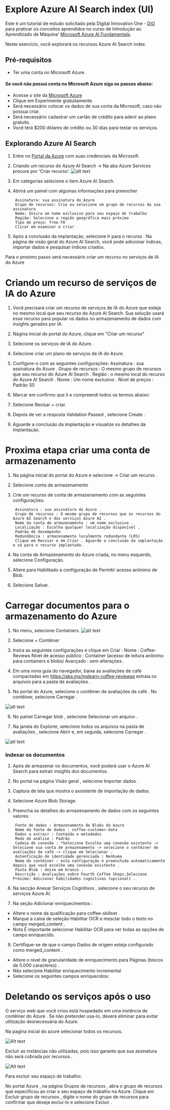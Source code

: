 # Explore Azure AI Search index (UI)

Este é um tutorial de estudo solicitado pela Digital Innovation One - [DIO](https://www.dio.me/) para praticar os conceitos aprendidos no curso de 
Introdução ao Aprendizado de Máquina' [Microsoft Azure AI Fundamentals](https://web.dio.me/track/microsoft-azure-ai-fundamentals).

Neste exercício, você explorará os recursos Azure AI Search index.

## Pré-requisitos

* Ter uma conta no Microsoft Azure.

#### Se você não possui conta no Microsoft Azure siga os passos abaixo:

* Acesse o site da [Microsoft Azure](https://azure.microsoft.com/pt-br)
* Clique em Experimente gratuitamente.
* Será necessário colocar os dados de sua conta da Microsoft, caso não possua criar.
* Será necessário cadastrar um cartão de crédito para aderir ao plano gratuito.
* Você terá $200 dólares de crédito ou 30 dias para testar os serviços.

## Explorando Azure AI Search

1. Entre no [Portal da Azure](https://portal.azure.com) com suas credenciais da Microsoft.

2. Criando um recurso do Azure AI Search -> Na aba Azure Services procure por 'Criar recurso'.
![alt text](/laboratorio_03/assets/image.png)

3. Em categorias selecione o item Azure AI Search.

4. Abrirá um painel com algumas informações para preencher

        Assinatura: sua assinatura do Azure
        Grupo de recursos: Crie ou selecione um grupo de recursos da sua assinatura
        Nome: Insira um nome exclusivo para seu espaço de trabalho
        Região: Selecione a região geográfica mais próxima
        Tipo de preço: free F0
        Clicar em examinar e criar


5. Após a conclusão da implantação, selecione Ir para o recurso . Na página de visão geral do Azure AI Search, você pode adicionar índices, importar dados e pesquisar índices criados.

Para o proximo passo será necessário criar um recurso no serviços de IA do Azure

# Criando um recurso de serviços de IA do Azure

1. Você precisará criar um recurso de serviços de IA do Azure que esteja no mesmo local que seu recurso do Azure AI Search. Sua solução usará esse recurso para popular os dados no armazenamento de dados com insights gerados por IA.

2. Nágina inicial do portal do Azure, clique em "Criar um recurso" 

3. Selecione os serviços de IA do Azure.

4. Selecione criar um plano de serviços de IA do Azure.

5. Configure-o com as seguintes configurações:
        Assinatura : sua assinatura do Azure .
        Grupo de recursos : O mesmo grupo de recursos que seu recurso do Azure AI Search .
        Região : o mesmo local do recurso do Azure AI Search .
        Nome : Um nome exclusivo .
        Nível de preços : Padrão S0

6. Marcar em confirmo que li e compreendi todos os termos abaixo:

7. Selecione Revisar + criar.

8. Depois de ver a resposta Validation Passed , selecione Create .

9. Aguarde a conclusão da implantação e visualize os detalhes da implantação.

# Proxima etapa criar uma conta de armazenamento

1. Na página inicial do portal do Azure e selecione -> Criar um recurso .

2. Selecione conta de armazenamento

3. Crie um recurso de conta de armazenamento com as seguintes configurações:

        Assinatura : sua assinatura do Azure .
        Grupo de recursos : O mesmo grupo de recursos que os recursos do Azure AI Search e dos serviços Azure AI .
        Nome da conta de armazenamento : um nome exclusivo .
        Localização : Escolha qualquer localização disponível .
        Padrão de desempenho
        Redundância : armazenamento localmente redundante (LRS)
        Clique em Revisar e em Criar . Aguarde a conclusão da implantação e vá para o recurso implantado.

4. Na conta de Armazenamento do Azure criada, no menu esquerdo, selecione Configuração.

5. Altere para Habilitado a configuração de Permitir acesso anônimo de Blob.

6. Selecione Salvar.

# Carregar documentos para o armazenamento do Azure

1. No menu, selecione Containers.
![alt text](assets/image-1.png)

2. Selecione + Contêiner

3. Insira as seguintes configurações e clique em Criar :
        Nome : Coffee-Reviews
        Nível de acesso público : Container (acesso de leitura anônimo para containers e blobs)
        Avançado : sem alterações .

4. Em uma nova guia do navegador, baixe as avaliações de café compactadas em https://aka.ms/mslearn-coffee-reviewse extraia os arquivos para a pasta de avaliações .

5. No portal do Azure, selecione o contêiner de avaliações de café . No contêiner, selecione Carregar .

![alt text](assets/image-2.png)

6. No painel Carregar blob , selecione Selecionar um arquivo .

7. Na janela do Explorer, selecione todos os arquivos na pasta de avaliações , selecione Abrir e, em seguida, selecione Carregar .

![alt text](assets/image-3.png)

### Indexar os documentos
1. Após  de armazenar os documentos, você poderá usar o Azure AI Search para extrair insights dos documentos.


2. No portal na página Visão geral , selecione Importar dados .

3. Captura de tela que mostra o assistente de importação de dados.

4. Selecione Azure Blob Storage.

5. Preencha os detalhes do armazenamento de dados com os seguintes valores:

        Fonte de dados : Armazenamento de Blobs do Azure
        Nome da fonte de dados : coffee-customer-data
        Dados a extrair : Conteúdo e metadados
        Modo de análise : Padrão
        Cadeia de conexão : *Selecione Escolha uma conexão existente -> Selecione sua conta de armazenamento -> selecione o contêiner de avaliações de café -> clique em Selecionar .
        Autenticação de identidade gerenciada : Nenhuma
        Nome do contêiner : esta configuração é preenchida automaticamente depois que você escolhe uma conexão existente .
        Pasta Blob : deixe em branco .
        Descrição : Avaliações sobre Fourth Coffee Shops.Selecione Próximo: Adicionar habilidades cognitivas (opcional) .

7. Na secção Anexar Serviços Cognitivos , selecione o seu recurso de serviços Azure AI.

8. Na seção Adicionar enriquecimentos :
* Altere o nome da qualificação para coffee-skillset .
* Marque a caixa de seleção Habilitar OCR e mesclar todo o texto no campo merged_content .
* Nota É importante selecionar Habilitar OCR para ver todas as opções de campo enriquecido.

9. Certifique-se de que o campo Dados de origem esteja configurado como merged_content .
* Altere o nível de granularidade de enriquecimento para Páginas (blocos de 5.000 caracteres) .
* Não selecione Habilitar enriquecimento incremental
* Selecione os seguintes campos enriquecidos:



# Deletando os serviços após o uso

O serviço web que você criou está hospedado em uma instância de contêiner do Azure . Se não pretender usa-lo, deverá eliminar para evitar utilização desnecessária do Azure.

Na pagina inicial do azure selecionar todos os recursos.

![Alt text](/laboratorio_03/assets/image-13.png)

Excluir as instâncias não utilizadas, pois isso garante que sua assinatura não será cobrada por recursos..

![Alt text](/laboratorio_03/assets/image-12.png)

Para excluir seu espaço de trabalho:

No portal Azure , na página Grupos de recursos , abra o grupo de recursos que especificou ao criar o seu espaço de trabalho na Azure.
Clique em Excluir grupo de recursos , digite o nome do grupo de recursos para confirmar que deseja excluí-lo e selecione Excluir .